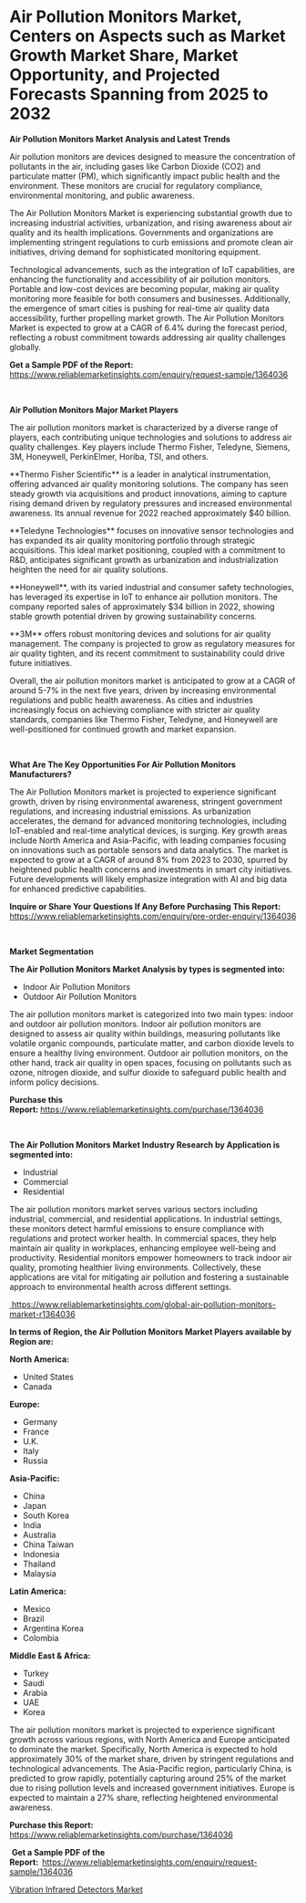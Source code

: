 <p><h1>Air Pollution Monitors Market, Centers on Aspects such as Market Growth Market Share, Market Opportunity, and Projected Forecasts Spanning from 2025 to 2032</h1></p><p><strong>Air Pollution Monitors Market Analysis and Latest Trends</strong></p>
<p><p>Air pollution monitors are devices designed to measure the concentration of pollutants in the air, including gases like Carbon Dioxide (CO2) and particulate matter (PM), which significantly impact public health and the environment. These monitors are crucial for regulatory compliance, environmental monitoring, and public awareness. </p><p>The Air Pollution Monitors Market is experiencing substantial growth due to increasing industrial activities, urbanization, and rising awareness about air quality and its health implications. Governments and organizations are implementing stringent regulations to curb emissions and promote clean air initiatives, driving demand for sophisticated monitoring equipment. </p><p>Technological advancements, such as the integration of IoT capabilities, are enhancing the functionality and accessibility of air pollution monitors. Portable and low-cost devices are becoming popular, making air quality monitoring more feasible for both consumers and businesses. Additionally, the emergence of smart cities is pushing for real-time air quality data accessibility, further propelling market growth. The Air Pollution Monitors Market is expected to grow at a CAGR of 6.4% during the forecast period, reflecting a robust commitment towards addressing air quality challenges globally.</p></p>
<p><strong>Get a Sample PDF of the Report:&nbsp;</strong> <a href="https://www.reliablemarketinsights.com/enquiry/request-sample/1364036?utm_campaign=2628&utm_medium=2&utm_source=Github&utm_content=ia&utm_term=28022025&utm_id=air-pollution-monitors">https://www.reliablemarketinsights.com/enquiry/request-sample/1364036</a></p>
<p>&nbsp;</p>
<p><strong>Air Pollution Monitors Major Market Players</strong></p>
<p><p>The air pollution monitors market is characterized by a diverse range of players, each contributing unique technologies and solutions to address air quality challenges. Key players include Thermo Fisher, Teledyne, Siemens, 3M, Honeywell, PerkinElmer, Horiba, TSI, and others.</p><p>**Thermo Fisher Scientific** is a leader in analytical instrumentation, offering advanced air quality monitoring solutions. The company has seen steady growth via acquisitions and product innovations, aiming to capture rising demand driven by regulatory pressures and increased environmental awareness. Its annual revenue for 2022 reached approximately $40 billion.</p><p>**Teledyne Technologies** focuses on innovative sensor technologies and has expanded its air quality monitoring portfolio through strategic acquisitions. This ideal market positioning, coupled with a commitment to R&D, anticipates significant growth as urbanization and industrialization heighten the need for air quality solutions.</p><p>**Honeywell**, with its varied industrial and consumer safety technologies, has leveraged its expertise in IoT to enhance air pollution monitors. The company reported sales of approximately $34 billion in 2022, showing stable growth potential driven by growing sustainability concerns.</p><p>**3M** offers robust monitoring devices and solutions for air quality management. The company is projected to grow as regulatory measures for air quality tighten, and its recent commitment to sustainability could drive future initiatives.</p><p>Overall, the air pollution monitors market is anticipated to grow at a CAGR of around 5-7% in the next five years, driven by increasing environmental regulations and public health awareness. As cities and industries increasingly focus on achieving compliance with stricter air quality standards, companies like Thermo Fisher, Teledyne, and Honeywell are well-positioned for continued growth and market expansion.</p></p>
<p>&nbsp;</p>
<p><strong>What Are The Key Opportunities For Air Pollution Monitors Manufacturers?</strong></p>
<p><p>The Air Pollution Monitors market is projected to experience significant growth, driven by rising environmental awareness, stringent government regulations, and increasing industrial emissions. As urbanization accelerates, the demand for advanced monitoring technologies, including IoT-enabled and real-time analytical devices, is surging. Key growth areas include North America and Asia-Pacific, with leading companies focusing on innovations such as portable sensors and data analytics. The market is expected to grow at a CAGR of around 8% from 2023 to 2030, spurred by heightened public health concerns and investments in smart city initiatives. Future developments will likely emphasize integration with AI and big data for enhanced predictive capabilities.</p></p>
<p><strong>Inquire or Share Your Questions If Any Before Purchasing This Report:</strong> <a href="https://www.reliablemarketinsights.com/enquiry/pre-order-enquiry/1364036?utm_campaign=2628&utm_medium=2&utm_source=Github&utm_content=ia&utm_term=28022025&utm_id=air-pollution-monitors">https://www.reliablemarketinsights.com/enquiry/pre-order-enquiry/1364036</a></p>
<p>&nbsp;</p>
<p><strong>Market Segmentation</strong></p>
<p><strong>The Air Pollution Monitors Market Analysis by types is segmented into:</strong></p>
<p><ul><li>Indoor Air Pollution Monitors</li><li>Outdoor Air Pollution Monitors</li></ul></p>
<p><p>The air pollution monitors market is categorized into two main types: indoor and outdoor air pollution monitors. Indoor air pollution monitors are designed to assess air quality within buildings, measuring pollutants like volatile organic compounds, particulate matter, and carbon dioxide levels to ensure a healthy living environment. Outdoor air pollution monitors, on the other hand, track air quality in open spaces, focusing on pollutants such as ozone, nitrogen dioxide, and sulfur dioxide to safeguard public health and inform policy decisions.</p></p>
<p><strong>Purchase this Report:&nbsp;</strong><a href="https://www.reliablemarketinsights.com/purchase/1364036?utm_campaign=2628&utm_medium=2&utm_source=Github&utm_content=ia&utm_term=28022025&utm_id=air-pollution-monitors">https://www.reliablemarketinsights.com/purchase/1364036</a></p>
<p>&nbsp;</p>
<p><strong>The Air Pollution Monitors Market Industry Research by Application is segmented into:</strong></p>
<p><ul><li>Industrial</li><li>Commercial</li><li>Residential</li></ul></p>
<p><p>The air pollution monitors market serves various sectors including industrial, commercial, and residential applications. In industrial settings, these monitors detect harmful emissions to ensure compliance with regulations and protect worker health. In commercial spaces, they help maintain air quality in workplaces, enhancing employee well-being and productivity. Residential monitors empower homeowners to track indoor air quality, promoting healthier living environments. Collectively, these applications are vital for mitigating air pollution and fostering a sustainable approach to environmental health across different settings.</p></p>
<p><a href="https://www.reliablemarketinsights.com/global-air-pollution-monitors-market-r1364036?utm_campaign=2628&utm_medium=2&utm_source=Github&utm_content=ia&utm_term=28022025&utm_id=air-pollution-monitors">&nbsp;https://www.reliablemarketinsights.com/global-air-pollution-monitors-market-r1364036</a></p>
<p><strong>In terms of Region, the Air Pollution Monitors Market Players available by Region are:</strong></p>
<p>
    <p> <strong> North America: </strong>
        <ul>
            <li>United States</li>
            <li>Canada</li>
        </ul>
        </p> 
    <p> <strong> Europe: </strong>
        <ul>
            <li>Germany</li>
            <li>France</li>
            <li>U.K.</li>
            <li>Italy</li>
            <li>Russia</li>
        </ul>
        </p> 
    <p> <strong> Asia-Pacific: </strong>
        <ul>
            <li>China</li>
            <li>Japan</li>
            <li>South Korea</li>
            <li>India</li>
            <li>Australia</li>
            <li>China Taiwan</li>
            <li>Indonesia</li>
            <li>Thailand</li>
            <li>Malaysia</li>
        </ul>
        </p> 
    <p> <strong> Latin America: </strong>
        <ul>
            <li>Mexico</li>
            <li>Brazil</li>
            <li>Argentina Korea</li>
            <li>Colombia</li>
        </ul>
        </p> 
    <p> <strong> Middle East & Africa: </strong>
        <ul>
            <li>Turkey</li>
            <li>Saudi</li>
            <li>Arabia</li>
            <li>UAE</li>
            <li>Korea</li>
        </ul>
    </p>
    </p>
<p><p>The air pollution monitors market is projected to experience significant growth across various regions, with North America and Europe anticipated to dominate the market. Specifically, North America is expected to hold approximately 30% of the market share, driven by stringent regulations and technological advancements. The Asia-Pacific region, particularly China, is predicted to grow rapidly, potentially capturing around 25% of the market due to rising pollution levels and increased government initiatives. Europe is expected to maintain a 27% share, reflecting heightened environmental awareness.</p></p>
<p><strong>Purchase this Report: </strong><a href="https://www.reliablemarketinsights.com/purchase/1364036?utm_campaign=2628&utm_medium=2&utm_source=Github&utm_content=ia&utm_term=28022025&utm_id=air-pollution-monitors">https://www.reliablemarketinsights.com/purchase/1364036</a></p>
<p>&nbsp;<strong>Get a Sample PDF of the Report:&nbsp;&nbsp;</strong><a href="https://www.reliablemarketinsights.com/enquiry/request-sample/1364036?utm_campaign=2628&utm_medium=2&utm_source=Github&utm_content=ia&utm_term=28022025&utm_id=air-pollution-monitors">https://www.reliablemarketinsights.com/enquiry/request-sample/1364036</a></p>
<p><strong></strong></p>
<p><p><a href="https://github.com/bedelibekwe58/Market-Research-Report-List-1/blob/main/vibration-infrared-detectors-market.md?utm_campaign=2628&utm_medium=2&utm_source=Github&utm_content=ia&utm_term=28022025&utm_id=air-pollution-monitors">Vibration Infrared Detectors Market</a></p></p>